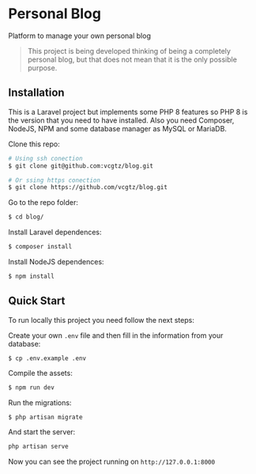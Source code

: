 # Personal Blog
Platform to manage your own personal blog
> This project is being developed thinking of being a completely personal blog, but that does not mean that it is the only possible purpose.

## Installation
This is a Laravel project but implements some PHP 8 features so PHP 8 is the version that you need to have installed. Also you need Composer, NodeJS, NPM and some database manager as MySQL or MariaDB.

Clone this repo:
```bash
# Using ssh conection
$ git clone git@github.com:vcgtz/blog.git

# Or ssing https conection
$ git clone https://github.com/vcgtz/blog.git
```

Go to the repo folder:
```bash
$ cd blog/
```

Install Laravel dependences:
```bash
$ composer install
```

Install NodeJS dependences:
```bash
$ npm install
```

## Quick Start
To run locally this project you need follow the next steps:

Create your own `.env` file and then fill in the information from your database:
```
$ cp .env.example .env
```

Compile the assets:
```bash
$ npm run dev
```

Run the migrations:
```bash
$ php artisan migrate
```

And start the server:
```bash
php artisan serve
```

Now you can see the project running on `http://127.0.0.1:8000`